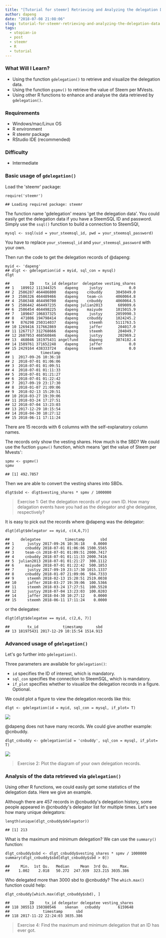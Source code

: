 ```yaml
---
title: "[Tutorial for steemr] Retrieving and Analyzing the delegation Data"
author: dapeng
date: "2018-07-08 21:08:06"
slug: tutorial-for-steemr-retrieving-and-analyzing-the-delegation-data
tags: 
  - utopian-io
  - post
  - steemr
  - R
  - tutorial
---
```


### What Will I Learn?

-   Using the function `gdelegation()` to retrieve and visualize the delegation data.
-   Using the function `gspmv()` to retrieve the value of Steem per MVests.
-   Using other R functions to enhance and analyse the data retrieved by `gdelegation()`.

### Requirements

-   Windows/mac/Linux OS
-   R environment
-   R steemr package
-   RStudio IDE (recommended)

### Difficulty

-   Intermediate

### Basic usage of `gdelegation()`

Load the 'steemr' package:

    require('steemr')
    
    ## Loading required package: steemr

The function name 'gdelegation' means 'get the delegation data'. You could easily get the delegation data if you have a SteemSQL ID and password. Simply use the `ssql()` function to build a connection to SteemSQl,

    mysql <- ssql(uid = your_steemsql_id, pwd = your_steemsql_password)

You have to replace `your_steemsql_id` and `your_steemsql_password` with your own.

Then run the code to get the delegation records of @dapeng:

    myid <- 'dapeng'
    ## dlgt <- gdelegation(id = myid, sql_con = mysql)
    dlgt
    
    ##         ID     tx_id delegator  delegatee vesting_shares
    ## 1   189912 111344325    dapeng     justyy            0.0
    ## 2  2586287 464486800    dapeng    cnbuddy      3045049.0
    ## 3  2586326 464489466    dapeng    team-cn      4060064.8
    ## 4  2586348 464490700    dapeng    cnbuddy      4060064.5
    ## 5  2586442 464497235    dapeng julian2013       609009.6
    ## 6  2586454 464498225    dapeng    maiyude      1015015.9
    ## 7   189047 106837325    dapeng     justyy      2059990.3
    ## 8   471086 194798414    dapeng    cnbuddy      1024245.2
    ## 9   876298 250314037    dapeng     steemh      5111763.5
    ## 10 1269416 317662869    dapeng     jaffer       204017.0
    ## 11 1267717 312768666    dapeng     steemh       204049.7
    ## 12 2607953 468560846    dapeng     justyy       202969.2
    ## 13  468046 181975431 angelfund     dapeng      3074182.4
    ## 14 1589761 371652248    dapeng     jaffer            0.0
    ## 15 2429164 438333724    dapeng     steemh            0.0
    ##              timestamp
    ## 1  2017-09-26 10:36:18
    ## 2  2018-07-01 01:06:06
    ## 3  2018-07-01 01:09:51
    ## 4  2018-07-01 01:11:33
    ## 5  2018-07-01 01:21:27
    ## 6  2018-07-01 01:22:42
    ## 7  2017-09-19 23:17:30
    ## 8  2018-01-07 21:09:06
    ## 9  2018-02-13 15:20:51
    ## 10 2018-03-27 19:39:06
    ## 11 2018-03-24 17:27:51
    ## 12 2018-07-04 13:23:03
    ## 13 2017-12-29 10:15:54
    ## 14 2018-04-30 10:27:12
    ## 15 2018-06-11 17:11:24

There are 15 records with 6 columns with the self-explanatory column names.

The records only show the vesting shares. How much is the SBD? We could use the fuction `gspmv()` function, which means 'get the value of Steem per Mvests':

    spmv <- gspmv()
    spmv
    
    ## [1] 492.7857

Then we are able to convert the vesting shares into SBDs.

    dlgt$sbd <- dlgt$vesting_shares * spmv / 1000000

> Exercise 1: Get the delegation records of your own ID. How many delagation events have you had as the delegator and ghe delegatee, respectively?

It is easy to pick out the records where @dapeng was the delegator:

    dlgt[dlgt$delegator == myid, c(4,6,7)]
    
    ##     delegatee           timestamp       sbd
    ## 1      justyy 2017-09-26 10:36:18    0.0000
    ## 2     cnbuddy 2018-07-01 01:06:06 1500.5565
    ## 3     team-cn 2018-07-01 01:09:51 2000.7417
    ## 4     cnbuddy 2018-07-01 01:11:33 2000.7416
    ## 5  julian2013 2018-07-01 01:21:27  300.1112
    ## 6     maiyude 2018-07-01 01:22:42  500.1853
    ## 7      justyy 2017-09-19 23:17:30 1015.1337
    ## 8     cnbuddy 2018-01-07 21:09:06  504.7333
    ## 9      steemh 2018-02-13 15:20:51 2519.0038
    ## 10     jaffer 2018-03-27 19:39:06  100.5366
    ## 11     steemh 2018-03-24 17:27:51  100.5528
    ## 12     justyy 2018-07-04 13:23:03  100.0203
    ## 14     jaffer 2018-04-30 10:27:12    0.0000
    ## 15     steemh 2018-06-11 17:11:24    0.0000

or the delegatee:

    dlgt[dlgt$delegatee == myid, c(2,6, 7)]
    
    ##        tx_id           timestamp      sbd
    ## 13 181975431 2017-12-29 10:15:54 1514.913

### Advanced usage of `gdelegation()`

Let's go further into `gdelegation()`.

Three parameters are available for `gdelegation()`:

-   `id` specifies the ID of interest, which is mandatory.
-   `sql_con` specifies the connection to SteemSQL, which is mandatory.
-   `if_plot` specifies whether to visualize the delegation records in a figure. Optional.

We could plot a figure to view the delegation records like this:

    dlgt <- gdelegation(id = myid, sql_con = mysql, if_plot= T)

<img src="https://github.com/pzhaonet/steemr-book/raw/master/img/gdelegation-1-1.png" style="display: block; margin: auto;" />

@dapeng does not have many records. We could give another example: @cnbuddy.

    dlgt_cnbuddy <- gdelegation(id = 'cnbuddy', sql_con = mysql, if_plot= T)

<img src="https://github.com/pzhaonet/steemr-book/raw/master/img/gdelegation-2-1.png" style="display: block; margin: auto;" />

> Exercise 2: Plot the diagram of your own delegation records.

### Analysis of the data retrieved via `gdelegation()`

Using other R functions, we could easily get some statistics of the delegation data. Here we give an example.

Although there are 457 records in @cnbuddy's delegation history, some people appeared in @cnbuddy's delegator list for multiple times. Let's see how many unique delegators:

    length(unique(dlgt_cnbuddy$delegator))
    
    ## [1] 213

What is the maximum and minimum delegation? We can use the `summary()` function:

    dlgt_cnbuddy$sbd <- dlgt_cnbuddy$vesting_shares * spmv / 1000000
    summary(dlgt_cnbuddy$sbd[dlgt_cnbuddy$sbd > 0])
    
    ##     Min.  1st Qu.   Median     Mean  3rd Qu.     Max. 
    ##    1.002    2.018   50.272  247.939  323.215 3035.386

Who delegated more than 3000 sbd to @cnbuddy? The `which.max()` function could help:

    dlgt_cnbuddy[which.max(dlgt_cnbuddy$sbd), ]
    
    ##         ID     tx_id delegator delegatee vesting_shares
    ## 118 305513 150380546    skenan   cnbuddy        6159648
    ##               timestamp      sbd
    ## 118 2017-11-22 22:24:03 3035.386

> Exercise 4: Find the maximum and minimum delegation that an ID has ever got.

